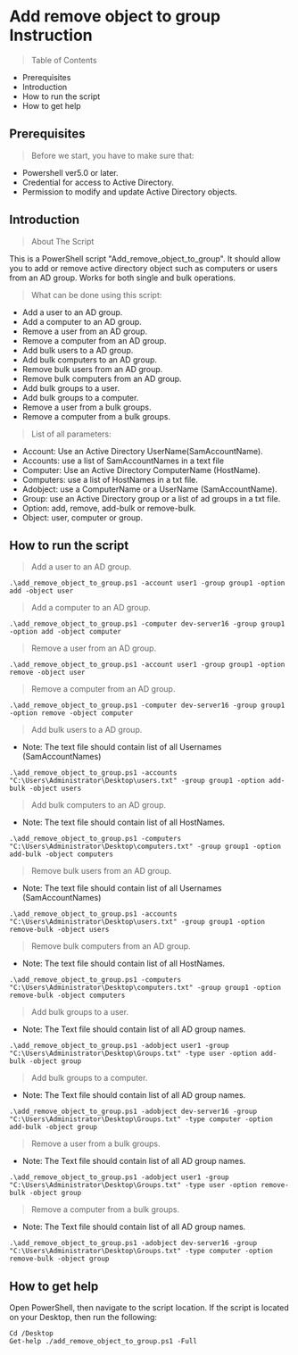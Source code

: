 # Add remove object to group Instruction
> Table of Contents
* Prerequisites
* Introduction
* How to run the script
* How to get help

## Prerequisites
> Before we start, you have to make sure that:
- Powershell ver5.0 or later.
- Credential for access to Active Directory.
- Permission to modify and update Active Directory objects.
## Introduction
> About The Script

This is a PowerShell script "Add_remove_object_to_group". It should allow you to add or remove active directory object such as computers or users from an AD group. Works for both single and bulk operations.

> What can be done using this script:
- Add a user to an AD group.
- Add a computer to an AD group.
- Remove a user from an AD group.
- Remove a computer from an AD group.
- Add bulk users to a AD group.
- Add bulk computers to an AD group.
- Remove bulk users from an AD group.
- Remove bulk computers from an AD group.
- Add bulk groups to a user.
- Add bulk groups to a computer.
- Remove a user from a bulk groups.
- Remove a computer from a bulk groups.
> List of all parameters:
- Account: Use an Active Directory UserName(SamAccountName).
- Accounts: use a list of SamAccountNames in a text file
- Computer: Use an Active Directory ComputerName (HostName).
- Computers: use a list of HostNames in a txt file.
- Adobject: use a ComputerName or a UserName (SamAccountName).
- Group: use an Active Directory group or  a list of ad groups in a txt file.
- Option: add, remove, add-bulk or remove-bulk.
- Object: user, computer or group.
## How to run the script
> Add a user to an AD group.
```
.\add_remove_object_to_group.ps1 -account user1 -group group1 -option add -object user
```
> Add a computer to an AD group.
```
.\add_remove_object_to_group.ps1 -computer dev-server16 -group group1 -option add -object computer
```
> Remove a user from an AD group.
```
.\add_remove_object_to_group.ps1 -account user1 -group group1 -option remove -object user
```
> Remove a computer from an AD group.
```
.\add_remove_object_to_group.ps1 -computer dev-server16 -group group1 -option remove -object computer
```
> Add bulk users to a AD group.
* Note: The text file should contain list of all Usernames (SamAccountNames)
```
.\add_remove_object_to_group.ps1 -accounts "C:\Users\Administrator\Desktop\users.txt" -group group1 -option add-bulk -object users
```
> Add bulk computers to an AD group.
* Note: The text file should contain list of all HostNames.
```
.\add_remove_object_to_group.ps1 -computers "C:\Users\Administrator\Desktop\computers.txt" -group group1 -option add-bulk -object computers
```
> Remove bulk users from an AD group.
* Note: The text file should contain list of all Usernames (SamAccountNames)
```
.\add_remove_object_to_group.ps1 -accounts "C:\Users\Administrator\Desktop\users.txt" -group group1 -option remove-bulk -object users
```
> Remove bulk computers from an AD group.
* Note: The text file should contain list of all HostNames.
```
.\add_remove_object_to_group.ps1 -computers "C:\Users\Administrator\Desktop\computers.txt" -group group1 -option remove-bulk -object computers
```
> Add bulk groups to a user.
* Note: The Text file should contain list of all AD group names.
```
.\add_remove_object_to_group.ps1 -adobject user1 -group "C:\Users\Administrator\Desktop\Groups.txt" -type user -option add-bulk -object group
```
> Add bulk groups to a computer.
* Note: The Text file should contain list of all AD group names.
```
.\add_remove_object_to_group.ps1 -adobject dev-server16 -group "C:\Users\Administrator\Desktop\Groups.txt" -type computer -option add-bulk -object group
```
> Remove a user from a bulk groups.
* Note: The Text file should contain list of all AD group names.
```
.\add_remove_object_to_group.ps1 -adobject user1 -group "C:\Users\Administrator\Desktop\Groups.txt" -type user -option remove-bulk -object group
```
> Remove a computer from a bulk groups.
* Note: The Text file should contain list of all AD group names.
```
.\add_remove_object_to_group.ps1 -adobject dev-server16 -group "C:\Users\Administrator\Desktop\Groups.txt" -type computer -option remove-bulk -object group
```
## How to get help
Open PowerShell, then navigate to the script location. If the script is located on your Desktop, then run the following:
```
Cd /Desktop
Get-help ./add_remove_object_to_group.ps1 -Full
```
